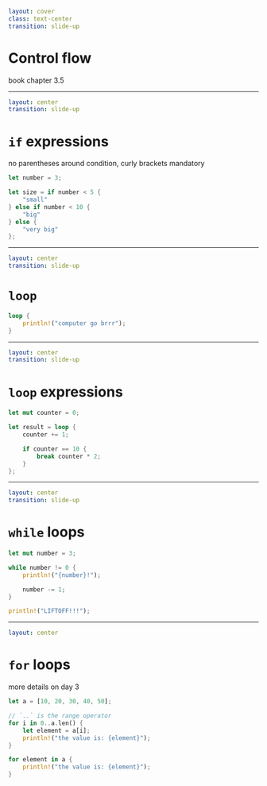 ```yaml
layout: cover
class: text-center
transition: slide-up
```

# Control flow

book chapter 3.5

---

```yaml
layout: center
transition: slide-up
```

# `if` expressions

no parentheses around condition, curly brackets mandatory

```rust
let number = 3;

let size = if number < 5 {
    "small"
} else if number < 10 {
    "big"
} else {
    "very big"
};
```

---

```yaml
layout: center
transition: slide-up
```

# `loop`

```rust
loop {
    println!("computer go brrr");
}
```

---

```yaml
layout: center
transition: slide-up
```

# `loop` expressions

```rust {3,7,9|all}
let mut counter = 0;

let result = loop {
    counter += 1;

    if counter == 10 {
        break counter * 2;
    }
};
```

---

```yaml
layout: center
transition: slide-up
```

# `while` loops

```rust {3,7|all}
let mut number = 3;

while number != 0 {
    println!("{number}!");

    number -= 1;
}

println!("LIFTOFF!!!");
```

---

```yaml
layout: center
```

# `for` loops

more details on day 3

```rust {1,4-7|1,9-11|all}
let a = [10, 20, 30, 40, 50];

// `..` is the range operator
for i in 0..a.len() {
    let element = a[i];
    println!("the value is: {element}");
}

for element in a {
    println!("the value is: {element}");
}
```
